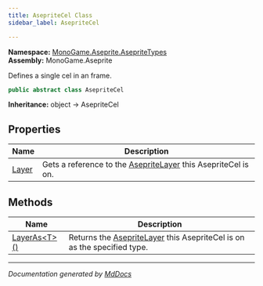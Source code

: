 ```yaml
---
title: AsepriteCel Class
sidebar_label: AsepriteCel

---
```


**Namespace:** [MonoGame.Aseprite.AsepriteTypes](../)  
**Assembly:** MonoGame.Aseprite

Defines a single cel in an frame.

```csharp
public abstract class AsepriteCel
```

**Inheritance:** object → AsepriteCel

## Properties

| Name                         | Description                                                                                |
| ---------------------------- | ------------------------------------------------------------------------------------------ |
| [Layer](Properties/Layer.md) | Gets a reference to the [AsepriteLayer](../AsepriteLayer/) this AsepriteCel is on. |

## Methods

| Name                                 | Description                                                                                          |
| ------------------------------------ | ---------------------------------------------------------------------------------------------------- |
| [LayerAs\<T\>()](Methods/LayerAs.md) | Returns the [AsepriteLayer](../AsepriteLayer/) this AsepriteCel is on as the specified type. |

___

*Documentation generated by [MdDocs](https://github.com/ap0llo/mddocs)*
